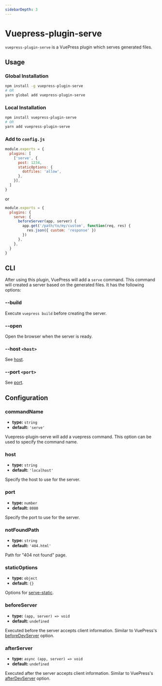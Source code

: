 ```yaml
---
sidebarDepth: 3
---
```


# Vuepress-plugin-serve

`vuepress-plugin-serve` is a VuePress plugin which serves generated files.

## Usage

### Global Installation

```bash
npm install -g vuepress-plugin-serve
# OR
yarn global add vuepress-plugin-serve
```

### Local Installation

```bash
npm install vuepress-plugin-serve
# OR
yarn add vuepress-plugin-serve
```

### Add to `config.js`

```js
module.exports = {
  plugins: [
    ['serve', {
      post: 1234,
      staticOptions: {
        dotfiles: 'allow',
      },
    }],
  ]
}
```
or
```js
module.exports = {
  plugins: {
    serve: {
      beforeServer(app, server) {
        app.get('/path/to/my/custom', function(req, res) {
          res.json({ custom: 'response' })
        })
      },
    },
  }
}
```

## CLI

After using this plugin, VuePress will add a `serve` command. This command will created a server based on the generated files. It has the following options:

### --build

Execute `vuepress build` before creating the server.

### --open

Open the browser when the server is ready.

### --host `<host>`

See [host](#host).

### --port `<port>`

See [port](#port).

## Configuration

### commandName

- **type:** `string`
- **default:** `'serve'`

Vuepress-plugin-serve will add a vuepress command. This option can be used to specify the command name.

### host

- **type:** `string`
- **default:** `'localhost'`

Specify the host to use for the server.

### port

- **type:** `number`
- **default:** `8080`

Specify the port to use for the server.

### notFoundPath

- **type:** `string`
- **default:** `'404.html'`

Path for "404 not found" page.

### staticOptions

- **type:** `object`
- **default:** `{}`

Options for [serve-static](https://github.com/expressjs/serve-static#servestaticroot-options).

### beforeServer

- **type:** `(app, server) => void`
- **default:** `undefined`

Executed before the server accepts client information. Similar to VuePress's [beforeDevServer](https://v1.vuepress.vuejs.org/en/plugin/option-api.html#beforedevserver) option.

### afterServer

- **type:** `async (app, server) => void`
- **default:** `undefined`

Executed after the server accepts client information. Similar to VuePress's [afterDevServer](https://v1.vuepress.vuejs.org/en/plugin/option-api.html#afterdevserver) option.
